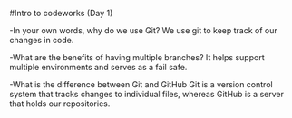 #Intro to codeworks (Day 1) 

-In your own words, why do we use Git?
We use git to keep track of our changes in code.

-What are the benefits of having multiple branches?
It helps support multiple environments and serves as a fail safe.

-What is the difference between Git and GitHub
Git is a version control system that tracks changes to individual files, whereas GitHub is a server that holds our repositories.